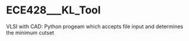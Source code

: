# ECE428___KL_Tool
VLSI with CAD: Python progeam which accepts file input and determines the minimum cutset
